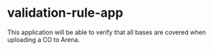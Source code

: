 # validation-rule-app
This application will be able to verify that all bases are covered when uploading a CO to Arena.
